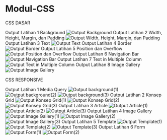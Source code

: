 # Modul-CSS
CSS DASAR

Output Latihan 1 Background
![Output Background](https://user-images.githubusercontent.com/85090045/129572297-6107fb69-d592-47cd-a73e-9bc5a38182cb.png)
Output Latihan 2 Width, Height, Margin, dan Padding
![Output Width, Height, Margin, dan Padding](https://user-images.githubusercontent.com/85090045/129572425-62350a1d-75a0-4e75-a79e-8ae71fa05ad5.png)
Output Latihan 3 Text 
![Output Text](https://user-images.githubusercontent.com/85090045/129572568-dd406d11-8419-4c8c-9154-24713a5ac908.png)
Output Latihan 4 Border
![Output Border](https://user-images.githubusercontent.com/85090045/129572700-9a8554cc-9829-4c94-a152-031109d9bdee.png)
Output Latihan 5 Position dan Overflow
![Output Position dan Overflow](https://user-images.githubusercontent.com/85090045/129572776-1a7dbdca-199f-4936-ad3a-51ab45067992.png)
Output Latihan 6 Navigation Bar
![Output Navigation Bar](https://user-images.githubusercontent.com/85090045/129574032-cde7b41b-4b10-4583-8ee1-7d872119e5ba.png)
Output Latihan 7 Text in Multiple Column
![Output Text in Multiple Column](https://user-images.githubusercontent.com/85090045/129573089-86f2a281-687c-4bc2-9cce-11822b83b2f7.png)
Output Latihan 8 Image Gallery
![Output Image Gallery](https://user-images.githubusercontent.com/85090045/129573149-b0d78cf4-9dc2-4ec0-a94e-0883eeeed9eb.png)


CSS RESPONSIVE

Output Latihan 1 Media Query
![Output background(1)](https://user-images.githubusercontent.com/85090045/129573307-385fe2e9-dcb9-4b56-bc4f-9530b4ad070e.png)
![Output background(2)](https://user-images.githubusercontent.com/85090045/129573321-f47085ab-ed7c-4f51-9dfd-3a9eb47909ff.png)
![Output background(3)](https://user-images.githubusercontent.com/85090045/129573332-a5225d2e-a774-43c5-b7db-f042a959aec4.png)
Output Latihan 2 Konsep Grid
![Output Konsep Grid(1)](https://user-images.githubusercontent.com/85090045/129573393-7d8d37a9-6ec6-444e-9c81-d556b13fbbc3.png)
![Output Konsep Grid(2)](https://user-images.githubusercontent.com/85090045/129573400-32898e99-0dad-4a89-aa8a-0cd2275610a0.png)
![Output Konsep Grid(3)](https://user-images.githubusercontent.com/85090045/129573409-d6a47b06-0f97-4d7c-9f95-2b5a29ae739a.png)
Output Latihan 3 Article
![Output Article(1)](https://user-images.githubusercontent.com/85090045/129573462-66badee8-1edf-4490-9df3-3c39a5c3c7f7.png)
![Output Article(2)](https://user-images.githubusercontent.com/85090045/129573476-facbc149-97d8-4708-8ccb-20f2b987036d.png)
![Output Article(3)](https://user-images.githubusercontent.com/85090045/129573495-d43ca648-8c49-4308-910d-f9745cb67c91.png)
Output Latihan 4 Image Gallery
![Output Image Gallery(1)](https://user-images.githubusercontent.com/85090045/129573566-7a3a6334-eba6-43b4-9954-6a4f115644d8.png)
![Output Image Gallery(2)](https://user-images.githubusercontent.com/85090045/129573578-e8b6d4eb-0010-4f0c-bdf0-e7da0300ccd1.png)
![Output Image Gallery(3)](https://user-images.githubusercontent.com/85090045/129573586-28d1d4fc-a332-4e61-8229-720100aeff61.png)
Output Latihan 5 Template
![Output Template(1)](https://user-images.githubusercontent.com/85090045/129573801-117b4398-0616-4e8b-963d-c50021deaaf4.png)
![Output Template(2)](https://user-images.githubusercontent.com/85090045/129573810-81b9ce60-1fb9-4f8f-8157-e6dbb9b8bf72.png)
![Output Template(3)](https://user-images.githubusercontent.com/85090045/129573813-8df07be3-974f-4758-9f25-ac2328a4cda3.png)
Output Latihan 6 Form
![Output Form(1)](https://user-images.githubusercontent.com/85090045/129573850-3df4a50b-d527-45f8-85b3-81460052d4a9.png)
![Output Form(2)](https://user-images.githubusercontent.com/85090045/129573856-83c7ac1d-94ed-40a4-a958-df03a54e4870.png)
